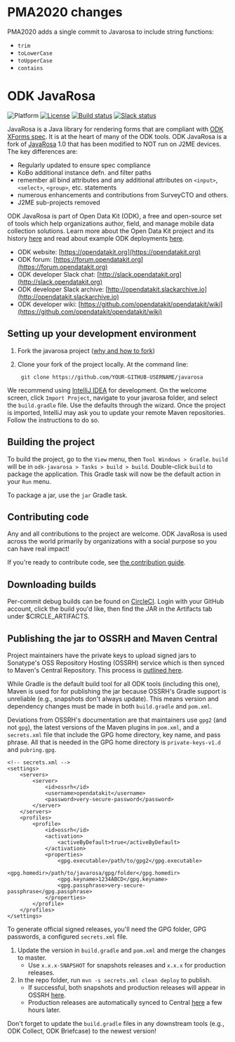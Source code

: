 # PMA2020 changes

PMA2020 adds a single commit to Javarosa to include string functions:

- `trim`
- `toLowerCase`
- `toUpperCase`
- `contains`

# ODK JavaRosa
![Platform](https://img.shields.io/badge/platform-Java-blue.svg)
[![License](https://img.shields.io/badge/license-Apache%202.0-blue.svg)](https://opensource.org/licenses/Apache-2.0)
[![Build status](https://circleci.com/gh/opendatakit/javarosa.svg?style=shield&circle-token=:circle-token)](https://circleci.com/gh/opendatakit/javarosa)
[![Slack status](http://slack.opendatakit.org/badge.svg)](http://slack.opendatakit.org)

JavaRosa is a Java library for rendering forms that are compliant with [ODK XForms spec](http://opendatakit.github.io/xforms-spec). It is at the heart of many of the ODK tools. ODK JavaRosa is a fork of [JavaRosa](https://bitbucket.org/javarosa/javarosa/wiki/Home) 1.0 that has been modified to NOT run on J2ME devices. The key differences are:

* Regularly updated to ensure spec compliance
* KoBo additional instance defn. and filter paths
* remember all bind attributes and any additional attributes on `<input>`, `<select>`, `<group>`, etc. statements
* numerous enhancements and contributions from SurveyCTO and others.
* J2ME sub-projects removed

ODK JavaRosa is part of Open Data Kit (ODK), a free and open-source set of tools which help organizations author, field, and manage mobile data collection solutions. Learn more about the Open Data Kit project and its history [here](https://opendatakit.org/about/) and read about example ODK deployments [here](https://opendatakit.org/about/deployments/).

* ODK website: [https://opendatakit.org](https://opendatakit.org)
* ODK forum: [https://forum.opendatakit.org](https://forum.opendatakit.org)
* ODK developer Slack chat: [http://slack.opendatakit.org](http://slack.opendatakit.org) 
* ODK developer Slack archive: [http://opendatakit.slackarchive.io](http://opendatakit.slackarchive.io) 
* ODK developer wiki: [https://github.com/opendatakit/opendatakit/wiki](https://github.com/opendatakit/opendatakit/wiki)

## Setting up your development environment

1. Fork the javarosa project ([why and how to fork](https://help.github.com/articles/fork-a-repo/))

1. Clone your fork of the project locally. At the command line:

        git clone https://github.com/YOUR-GITHUB-USERNAME/javarosa

We recommend using [IntelliJ IDEA](https://www.jetbrains.com/idea/) for development. On the welcome screen, click `Import Project`, navigate to your javarosa folder, and select the `build.gradle` file. Use the defaults through the wizard. Once the project is imported, IntelliJ may ask you to update your remote Maven repositories. Follow the instructions to do so. 
 
## Building the project
 
To build the project, go to the `View` menu, then `Tool Windows > Gradle`. `build` will be in `odk-javarosa > Tasks > build > build`. Double-click `build` to package the application. This Gradle task will now be the default action in your `Run` menu. 

To package a jar, use the `jar` Gradle task.

## Contributing code
Any and all contributions to the project are welcome. ODK JavaRosa is used across the world primarily by organizations with a social purpose so you can have real impact!

If you're ready to contribute code, see [the contribution guide](CONTRIBUTING.md).

## Downloading builds
Per-commit debug builds can be found on [CircleCI](https://circleci.com/gh/opendatakit/javarosa). Login with your GitHub account, click the build you'd like, then find the JAR in the Artifacts tab under $CIRCLE_ARTIFACTS.

## Publishing the jar to OSSRH and Maven Central

Project maintainers have the private keys to upload signed jars to Sonatype's OSS Repository Hosting (OSSRH) service which is then synced to Maven's Central Repository. This process is [outlined here](http://central.sonatype.org/pages/apache-maven.html).

While Gradle is the default build tool for all ODK tools (including this one), Maven is used for for publishing the jar because OSSRH's Gradle support is unreliable (e.g., snapshots don't always update). This means version and dependency changes must be made in both `build.gradle` and `pom.xml`.

Deviations from OSSRH's documentation are that maintainers use `gpg2` (and not `gpg`), the latest versions of the Maven plugins in `pom.xml`, and a `secrets.xml` file that include the GPG home directory, key name, and pass phrase. All that is needed in the GPG home directory is `private-keys-v1.d` and `pubring.gpg`.
```
<!-- secrets.xml -->
<settings>
    <servers>
        <server>
            <id>ossrh</id>
            <username>opendatakit</username>
            <password>very-secure-password</password>
        </server>
    </servers>
    <profiles>
        <profile>
            <id>ossrh</id>
            <activation>
                <activeByDefault>true</activeByDefault>
            </activation>
            <properties>
                <gpg.executable>/path/to/gpg2</gpg.executable>
                <gpg.homedir>/path/to/javarosa/gpg/folder</gpg.homedir>
                <gpg.keyname>1234ABCD</gpg.keyname>
                <gpg.passphrase>very-secure-passphrase</gpg.passphrase>
            </properties>
        </profile>
    </profiles>
</settings>
```

To generate official signed releases, you'll need the GPG folder, GPG passwords, a configured `secrets.xml` file.

1. Update the version in `build.gradle` and `pom.xml` and merge the changes to master. 
    * Use `x.x.x-SNAPSHOT` for snapshots releases and `x.x.x` for production releases.
2. In the repo folder, run `mvn -s secrets.xml clean deploy` to publish. 
    * If successful, both snapshots and production releases will appear in OSSRH [here](https://oss.sonatype.org/content/groups/public/org/opendatakit/opendatakit-javarosa/). 
    * Production releases are automatically synced to Central [here](https://search.maven.org/#search%7Cga%7C1%7Ca%3A%22opendatakit-javarosa%22) a few hours later.

Don't forget to update the `build.gradle` files in any downstream tools (e.g., ODK Collect, ODK Briefcase) to the newest version!
